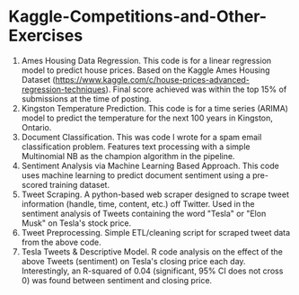 # Kaggle-Competitions-and-Other-Exercises

1. Ames Housing Data Regression. This code is for a linear regression model to predict house prices.
   Based on the Kaggle Ames Housing Dataset (https://www.kaggle.com/c/house-prices-advanced-regression-techniques).
   Final score achieved was within the top 15% of submissions at the time of posting.
2. Kingston Temperature Prediction. This code is for a time series (ARIMA) model to predict the temperature for the next 100 years in Kingston, Ontario.
3. Document Classification. This was code I wrote for a spam email classification problem. Features text processing with a simple Multinomial NB as the champion algorithm in the pipeline.
4. Sentiment Analysis via Machine Learning Based Approach. This code uses machine learning to predict document sentiment using a pre-scored training dataset.
5. Tweet Scraping. A python-based web scraper designed to scrape tweet information (handle, time, content, etc.) off Twitter. Used in the sentiment analysis of Tweets containing the word "Tesla" or "Elon Musk" on Tesla's stock price.
6. Tweet Preprocessing. Simple ETL/cleaning script for scraped tweet data from the above code.
7. Tesla Tweets & Descriptive Model. R code analysis on the effect of the above Tweets (sentiment) on Tesla's closing price each day. Interestingly, an R-squared of 0.04 (significant, 95% CI does not cross 0) was found between sentiment and closing price.

